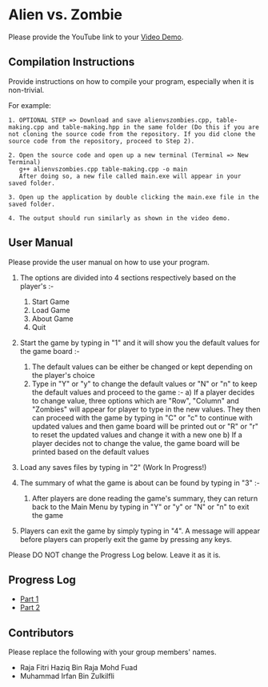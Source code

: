 # Alien vs. Zombie

Please provide the YouTube link to your [Video Demo](https://youtu.be/BXnH5s-a5qg).

## Compilation Instructions

Provide instructions on how to compile your program, especially when it is non-trivial.

For example:

```
1. OPTIONAL STEP => Download and save alienvszombies.cpp, table-making.cpp and table-making.hpp in the same folder (Do this if you are not cloning the source code from the repository. If you did clone the source code from the repository, proceed to Step 2).

2. Open the source code and open up a new terminal (Terminal => New Terminal)
   g++ alienvszombies.cpp table-making.cpp -o main 
   After doing so, a new file called main.exe will appear in your saved folder.

3. Open up the application by double clicking the main.exe file in the saved folder.

4. The output should run similarly as shown in the video demo.

```

## User Manual

Please provide the user manual on how to use your program.

1. The options are divided into 4 sections respectively based on the player's :-
   1. Start Game
   2. Load Game 
   3. About Game
   4. Quit

2. Start the game by typing in "1" and it will show you the default values for the game board :-
   1. The default values can be either be changed or kept depending on the player's choice
   2. Type in "Y" or "y" to change the default values or "N" or "n" to keep the default values and proceed to the game :-
      a) If a player decides to change value, three options which are "Row", "Column" and "Zombies" will appear for player to type in the new values. They then can proceed with the game by typing in "C" or "c" to continue with updated values and then game board will be printed out or "R" or "r" to reset the updated values and change it with a new one
      b) If a player decides not to change the value, the game board will be printed based on the default values

3. Load any saves files by typing in "2" (Work In Progress!)

4. The summary of what the game is about can be found by typing in "3" :-
   1. After players are done reading the game's summary, they can return back to the Main Menu by typing in "Y" or "y" or "N" or "n" to exit the game

5. Players can exit the game by simply typing in "4". A message will appear before players 
can properly exit the game by pressing any keys.

Please DO NOT change the Progress Log below. Leave it as it is.

## Progress Log

- [Part 1](PART1.md)
- [Part 2](PART2.md)

## Contributors

Please replace the following with your group members' names. 

- Raja Fitri Haziq Bin Raja Mohd Fuad
- Muhammad Irfan Bin Zulkilfli


